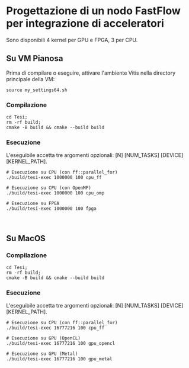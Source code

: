 # Progettazione di un nodo FastFlow per integrazione di acceleratori


Sono disponibili 4 kernel per GPU e FPGA, 3 per CPU.
<br>

## Su VM Pianosa

Prima di compilare o eseguire, attivare l'ambiente Vitis nella directory principale della VM:

```
source my_settings64.sh
```

### Compilazione

```
cd Tesi;
rm -rf build;
cmake -B build && cmake --build build
```

### Esecuzione

L'eseguibile accetta tre argomenti opzionali: [N] [NUM_TASKS] [DEVICE] [KERNEL_PATH].

```
# Esecuzione su CPU (con ff::parallel_for)
./build/tesi-exec 1000000 100 cpu_ff

# Esecuzione su CPU (con OpenMP)
./build/tesi-exec 1000000 100 cpu_omp

# Esecuzione su FPGA
./build/tesi-exec 1000000 100 fpga
```

<br>

## Su MacOS

### Compilazione

```
cd Tesi;
rm -rf build;
cmake -B build && cmake --build build
```

### Esecuzione

L'eseguibile accetta tre argomenti opzionali: [N] [NUM_TASKS] [DEVICE] [KERNEL_PATH].

```
# Esecuzione su CPU (con ff::parallel_for)
./build/tesi-exec 16777216 100 cpu_ff

# Esecuzione su GPU (OpenCL)
./build/tesi-exec 16777216 100 gpu_opencl

# Esecuzione su GPU (Metal)
./build/tesi-exec 16777216 100 gpu_metal
```
